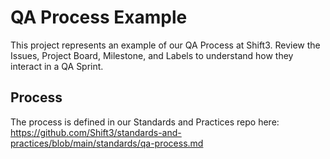 # QA Process Example
This project represents an example of our QA Process at Shift3. Review the Issues, Project Board, Milestone, and Labels to understand how they interact in a QA Sprint.

## Process
The process is defined in our Standards and Practices repo here: https://github.com/Shift3/standards-and-practices/blob/main/standards/qa-process.md
